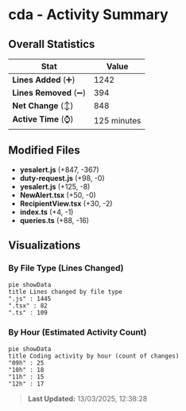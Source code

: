 # cda - Activity Summary 

## Overall Statistics

| Stat                   | Value                                                             |
| ---------------------- | ----------------------------------------------------------------- |
| **Lines Added** (➕)   | 1242                                          |
| **Lines Removed** (➖) | 394                                        |
| **Net Change** (↕)    | 848                |
| **Active Time** (⌚)   | 125 minutes |


## Modified Files
- **yesalert.js** (+847, -367)
- **duty-request.js** (+98, -0)
- **yesalert.js** (+125, -8)
- **NewAlert.tsx** (+50, -0)
- **RecipientView.tsx** (+30, -2)
- **index.ts** (+4, -1)
- **queries.ts** (+88, -16)

## Visualizations

### By File Type (Lines Changed)

```mermaid
pie showData
title Lines changed by file type
".js" : 1445
".tsx" : 82
".ts" : 109
```

### By Hour (Estimated Activity Count)

```mermaid
pie showData
title Coding activity by hour (count of changes)
"09h" : 25
"10h" : 18
"11h" : 15
"12h" : 17
```


> **Last Updated:** 13/03/2025, 12:38:28